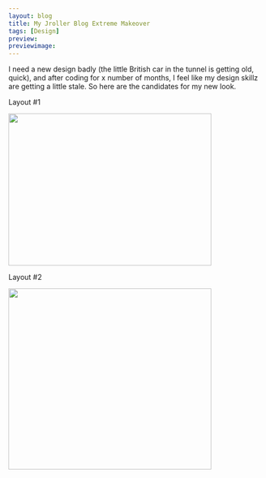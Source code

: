 ```yaml
---
layout: blog
title: My Jroller Blog Extreme Makeover
tags: [Design]
preview:
previewimage:
---
```


<p>I need a new design badly (the little British car in the tunnel is getting old, quick), and after coding for x number of months, I feel like my design skillz are getting a little stale. So here are the candidates for my new look.</p> 

<p class="pTitle">Layout #1</p> 
<p><a href="src="/images/jroller/blogLayout_2.jpg"><img src="src="/images/jroller/blogLayout_2_small.jpg" width="400" height="300"/></a></p> 
<p class="pTitle">Layout #2</p> 
<p><a href="src="/images/jroller/blogLayout.jpg"><img src="src="/images/jroller/blogLayout_small.jpg" width="400" height="357"/></a></p>
